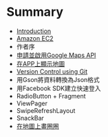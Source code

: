 # Summary

* [Introduction](README.md)
* [Amazon EC2](amazon_ec2.md)
* 作者序
* [申請並啟用Google Maps API](apply_google_api_key.md)
* [在APP上顯示地圖](using_google_maps_api_to_show_map.md)
* [Version Control using Git](version_control_using_git.md)
* 用Gson將資料轉換為Json格式
* 用Facebook SDK建立快速登入
* RadioButton + Fragment
* ViewPager
* SwipeRefreshLayout
* SnackBar
* [在地圖上畫圈圈](zai_di_tu_shang_hua_quan_quan.md)


